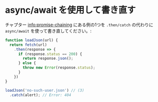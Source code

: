 
# async/await を使用して書き直す

チャプター <info:promise-chaining> にある例の1つを `.then/catch` の代わりに `async/await` を使って書き直してください。: 

```js run
function loadJson(url) {
  return fetch(url)
    .then(response => {
      if (response.status == 200) {
        return response.json();
      } else {
        throw new Error(response.status);
      }
    })
}

loadJson('no-such-user.json') // (3)
  .catch(alert); // Error: 404
```
